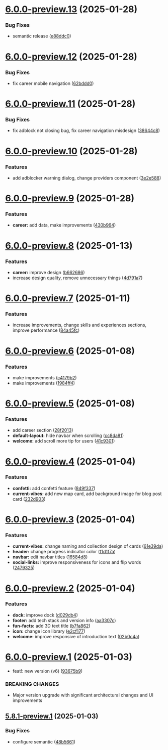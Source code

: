 # [6.0.0-preview.13](https://github.com/erbilnas/portfolio/compare/v6.0.0-preview.12...v6.0.0-preview.13) (2025-01-28)


### Bug Fixes

* semantic release ([e88ddc0](https://github.com/erbilnas/portfolio/commit/e88ddc04cf6c65cfc8633947d227565913ef71ed))

# [6.0.0-preview.12](https://github.com/erbilnas/portfolio/compare/v6.0.0-preview.11...v6.0.0-preview.12) (2025-01-28)


### Bug Fixes

* fix career mobile navigation ([62bddd0](https://github.com/erbilnas/portfolio/commit/62bddd09d6a4de7f1c16a6d16d61feaa94ca231d))

# [6.0.0-preview.11](https://github.com/erbilnas/portfolio/compare/v6.0.0-preview.10...v6.0.0-preview.11) (2025-01-28)


### Bug Fixes

* fix adblock not closing bug, fix career navigation misdesign ([38644c8](https://github.com/erbilnas/portfolio/commit/38644c8c2c7d6eed61da82cca83bf77e96653be3))

# [6.0.0-preview.10](https://github.com/erbilnas/portfolio/compare/v6.0.0-preview.9...v6.0.0-preview.10) (2025-01-28)


### Features

* add adblocker warning dialog, change providers component ([3e2e588](https://github.com/erbilnas/portfolio/commit/3e2e588c7449db8e4ea0e2cb36acdfde38d74361))

# [6.0.0-preview.9](https://github.com/erbilnas/erbilnas-com/compare/v6.0.0-preview.8...v6.0.0-preview.9) (2025-01-28)


### Features

* **career:** add data, make improvements ([430b964](https://github.com/erbilnas/erbilnas-com/commit/430b9647c51ff22b1b0e4efcb2b0cd06f91ec11a))

# [6.0.0-preview.8](https://github.com/erbilnas/erbilnas-com/compare/v6.0.0-preview.7...v6.0.0-preview.8) (2025-01-13)


### Features

* **career:** improve design ([b662686](https://github.com/erbilnas/erbilnas-com/commit/b6626869c133aa3196e1fcc0c9a7d57ce5438706))
* increase design quality, remove unnecessary things ([4d791a7](https://github.com/erbilnas/erbilnas-com/commit/4d791a7dfc0f574e7f99d2f18b57d2ec80cf73d8))

# [6.0.0-preview.7](https://github.com/erbilnas/erbilnas-com/compare/v6.0.0-preview.6...v6.0.0-preview.7) (2025-01-11)


### Features

* increase improvements, change skills and experiences sections, improve performance ([84a45fc](https://github.com/erbilnas/erbilnas-com/commit/84a45fc729854b2466dfb232d26959ece7015d61))

# [6.0.0-preview.6](https://github.com/erbilnas/erbilnas-com/compare/v6.0.0-preview.5...v6.0.0-preview.6) (2025-01-08)


### Features

* make improvements ([c4179b2](https://github.com/erbilnas/erbilnas-com/commit/c4179b207195475e076ca665e52e4f9286165edb))
* make improvements ([1984ff4](https://github.com/erbilnas/erbilnas-com/commit/1984ff42260432d470b7e9769e904a389bb89017))

# [6.0.0-preview.5](https://github.com/erbilnas/erbilnas-com/compare/v6.0.0-preview.4...v6.0.0-preview.5) (2025-01-08)


### Features

* add career section ([28f2013](https://github.com/erbilnas/erbilnas-com/commit/28f2013900150b8bbe0d24e6b5b9961bbccc04e0))
* **default-layout:** hide navbar when scrolling ([cc8da81](https://github.com/erbilnas/erbilnas-com/commit/cc8da81419504d6bd595e9b856e0282dd5d47057))
* **welcome:** add scroll more tip for users ([41c9301](https://github.com/erbilnas/erbilnas-com/commit/41c9301f50959244cbc87e9ae43f45a2e65d3258))

# [6.0.0-preview.4](https://github.com/erbilnas/erbilnas-com/compare/v6.0.0-preview.3...v6.0.0-preview.4) (2025-01-04)


### Features

* **confetti:** add confetti feature ([849f337](https://github.com/erbilnas/erbilnas-com/commit/849f3379a22d2cc5378f30b00053e9870ffd4589))
* **current-vibes:** add new map card, add background image for blog post card ([232d903](https://github.com/erbilnas/erbilnas-com/commit/232d903fd2400a22f477b91e2d71863d61ddb1c5))

# [6.0.0-preview.3](https://github.com/erbilnas/erbilnas-com/compare/v6.0.0-preview.2...v6.0.0-preview.3) (2025-01-04)


### Features

* **current-vibes:** change naming and collection design of cards ([61e39da](https://github.com/erbilnas/erbilnas-com/commit/61e39da537c2049e382400849ea9f13179c12ffd))
* **header:** change progress indicator color ([f1d1f7a](https://github.com/erbilnas/erbilnas-com/commit/f1d1f7a0df6aafa1411f609ae32acf67e314cdda))
* **navbar:** edit navbar titles ([16584d8](https://github.com/erbilnas/erbilnas-com/commit/16584d83b6ca6701ba2a764ced66edc18241e2ff))
* **social-links:** improve responsiveness for icons and flip words ([2479325](https://github.com/erbilnas/erbilnas-com/commit/24793250cb723120f2c0b2c6ad2a8df44039c67e))

# [6.0.0-preview.2](https://github.com/erbilnas/erbilnas-com/compare/v6.0.0-preview.1...v6.0.0-preview.2) (2025-01-04)


### Features

* **dock:** improve dock ([d029db4](https://github.com/erbilnas/erbilnas-com/commit/d029db4740dff127100f7141b0393d8a2f3780e1))
* **footer:** add tech stack and version info ([aa3307c](https://github.com/erbilnas/erbilnas-com/commit/aa3307c460cddc354e195a40882a6e76005aa819))
* **fun-facts:** add 3D text title ([b7fa862](https://github.com/erbilnas/erbilnas-com/commit/b7fa862b5886a25efd5ccd94c5ec90ed213b9dbb))
* **icon:** change icon library ([e2cf177](https://github.com/erbilnas/erbilnas-com/commit/e2cf177e6dcc19ea7d6798e52df036763157aa43))
* **welcome:** improve responsive of introduction text ([02b0c4a](https://github.com/erbilnas/erbilnas-com/commit/02b0c4a58b5a1a1d78a623203045e69566cbd7af))

# [6.0.0-preview.1](https://github.com/erbilnas/erbilnas-com/compare/v5.8.1-preview.1...v6.0.0-preview.1) (2025-01-03)


* feat!: new version (v6) ([93675b9](https://github.com/erbilnas/erbilnas-com/commit/93675b95c7e65ffdbd61e18fc0acbf22c6c672ba))


### BREAKING CHANGES

* Major version upgrade with significant architectural changes and UI improvements

## [5.8.1-preview.1](https://github.com/erbilnas/erbilnas-com/compare/v5.8.0...v5.8.1-preview.1) (2025-01-03)


### Bug Fixes

* configure semantic ([48b5661](https://github.com/erbilnas/erbilnas-com/commit/48b56613283648ad4911fbd8c02f36628795e604))
